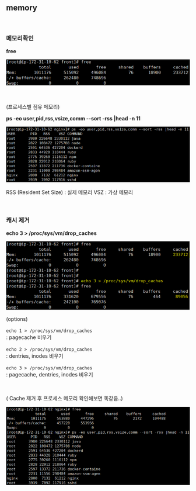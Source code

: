 ## memory


&nbsp;
&nbsp;

### 메모리확인

**free**

![](assets/markdown-img-paste-20180828155625755.png)

&nbsp;

(프로세스별 점유 메모리)

**ps -eo user,pid,rss,vsize,comm --sort -rss |head -n 11**

![](assets/markdown-img-paste-2018082817100272.png)

RSS (Resident Set Size) : 실제 메모리
VSZ : 가상 메모리

&nbsp;

### 캐시 제거

**echo 3 > /proc/sys/vm/drop_caches**

![](assets/markdown-img-paste-2018082815581751.png)

(options)

`echo 1 > /proc/sys/vm/drop_caches`  
: pagecache 비우기

`echo 2 > /proc/sys/vm/drop_caches`  
: dentries, inodes 비우기

`echo 3 > /proc/sys/vm/drop_caches`  
: pagecache, dentries, inodes 비우기

&nbsp;
&nbsp;

( Cache 제거 후 프로세스 메모리 확인해보면 똑같음..)

![](assets/markdown-img-paste-2018082817132271.png)
